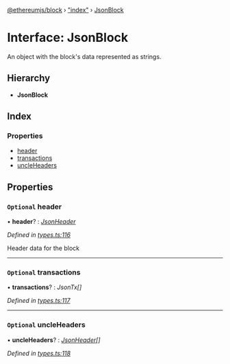 [@ethereumjs/block](../README.md) › ["index"](../modules/_index_.md) › [JsonBlock](_index_.jsonblock.md)

# Interface: JsonBlock

An object with the block's data represented as strings.

## Hierarchy

* **JsonBlock**

## Index

### Properties

* [header](_index_.jsonblock.md#optional-header)
* [transactions](_index_.jsonblock.md#optional-transactions)
* [uncleHeaders](_index_.jsonblock.md#optional-uncleheaders)

## Properties

### `Optional` header

• **header**? : *[JsonHeader](_index_.jsonheader.md)*

*Defined in [types.ts:116](https://github.com/ethereumjs/ethereumjs-monorepo/blob/master/packages/block/src/types.ts#L116)*

Header data for the block

___

### `Optional` transactions

• **transactions**? : *JsonTx[]*

*Defined in [types.ts:117](https://github.com/ethereumjs/ethereumjs-monorepo/blob/master/packages/block/src/types.ts#L117)*

___

### `Optional` uncleHeaders

• **uncleHeaders**? : *[JsonHeader](_index_.jsonheader.md)[]*

*Defined in [types.ts:118](https://github.com/ethereumjs/ethereumjs-monorepo/blob/master/packages/block/src/types.ts#L118)*
